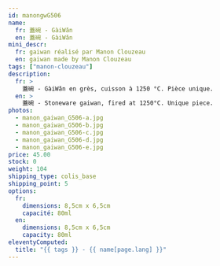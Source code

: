 ```yaml
---
id: manongwG506
name:
  fr: 蓋碗 - GàiWǎn
  en: 蓋碗 - GàiWǎn
mini_descr:
  fr: gaiwan réalisé par Manon Clouzeau
  en: gaiwan made by Manon Clouzeau
tags: ["manon-clouzeau"]
description:
  fr: >
    蓋碗 - GàiWǎn en grès, cuisson à 1250 °C. Pièce unique.
  en: >
    蓋碗 - Stoneware gaiwan, fired at 1250°C. Unique piece.
photos:
  - manon_gaiwan_G506-a.jpg
  - manon_gaiwan_G506-b.jpg
  - manon_gaiwan_G506-c.jpg
  - manon_gaiwan_G506-d.jpg
  - manon_gaiwan_G506-e.jpg
price: 45.00
stock: 0
weight: 104
shipping_type: colis_base
shipping_point: 5
options:
  fr:
    dimensions: 8,5cm x 6,5cm
    capacité: 80ml
  en:
    dimensions: 8,5cm x 6,5cm
    capacity: 80ml
eleventyComputed:
  title: "{{ tags }} - {{ name[page.lang] }}"
---
```

